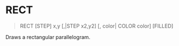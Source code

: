 # RECT

> RECT [STEP] x,y [,|STEP x2,y2] [, color| COLOR color] [FILLED]

Draws a rectangular parallelogram.

